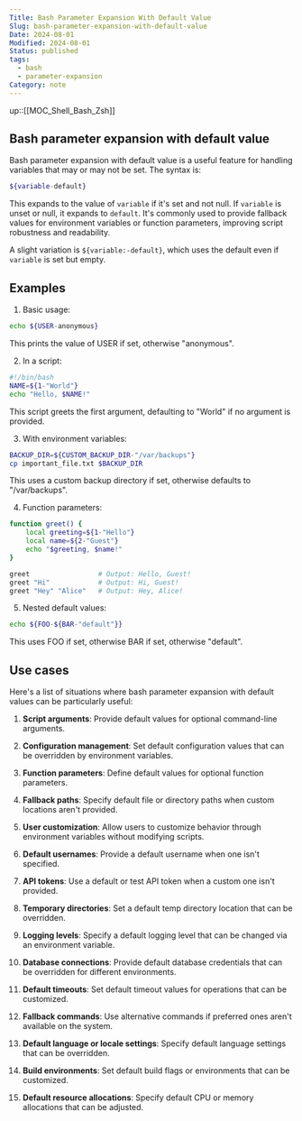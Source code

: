 ```yaml
---
Title: Bash Parameter Expansion With Default Value
Slug: bash-parameter-expansion-with-default-value
Date: 2024-08-01
Modified: 2024-08-01
Status: published
tags:
  - bash
  - parameter-expansion
Category: note
---
```


up::[[MOC_Shell_Bash_Zsh]]

## Bash parameter expansion with default value

Bash parameter expansion with default value is a useful feature for handling variables that may or may not be set. The syntax is:

```bash
${variable-default}
```

This expands to the value of `variable` if it's set and not null. If `variable` is unset or null, it expands to `default`. It's commonly used to provide fallback values for environment variables or function parameters, improving script robustness and readability.

A slight variation is `${variable:-default}`, which uses the default even if `variable` is set but empty.

## Examples

1. Basic usage:
```bash
echo ${USER-anonymous}
```
This prints the value of USER if set, otherwise "anonymous".

2. In a script:
```bash
#!/bin/bash
NAME=${1-"World"}
echo "Hello, $NAME!"
```
This script greets the first argument, defaulting to "World" if no argument is provided.

3. With environment variables:
```bash
BACKUP_DIR=${CUSTOM_BACKUP_DIR-"/var/backups"}
cp important_file.txt $BACKUP_DIR
```
This uses a custom backup directory if set, otherwise defaults to "/var/backups".

4. Function parameters:
```bash
function greet() {
    local greeting=${1-"Hello"}
    local name=${2-"Guest"}
    echo "$greeting, $name!"
}

greet                 # Output: Hello, Guest!
greet "Hi"            # Output: Hi, Guest!
greet "Hey" "Alice"   # Output: Hey, Alice!
```

5. Nested default values:
```bash
echo ${FOO-${BAR-"default"}}
```
This uses FOO if set, otherwise BAR if set, otherwise "default".

## Use cases

Here's a list of situations where bash parameter expansion with default values can be particularly useful:

1. **Script arguments**: Provide default values for optional command-line arguments.

2. **Configuration management**: Set default configuration values that can be overridden by environment variables.

3. **Function parameters**: Define default values for optional function parameters.

4. **Fallback paths**: Specify default file or directory paths when custom locations aren't provided.

5. **User customization**: Allow users to customize behavior through environment variables without modifying scripts.

6. **Default usernames**: Provide a default username when one isn't specified.

7. **API tokens**: Use a default or test API token when a custom one isn't provided.

8. **Temporary directories**: Set a default temp directory location that can be overridden.

9. **Logging levels**: Specify a default logging level that can be changed via an environment variable.

10. **Database connections**: Provide default database credentials that can be overridden for different environments.

11. **Default timeouts**: Set default timeout values for operations that can be customized.

12. **Fallback commands**: Use alternative commands if preferred ones aren't available on the system.

13. **Default language or locale settings**: Specify default language settings that can be overridden.

14. **Build environments**: Set default build flags or environments that can be customized.

15. **Default resource allocations**: Specify default CPU or memory allocations that can be adjusted.
